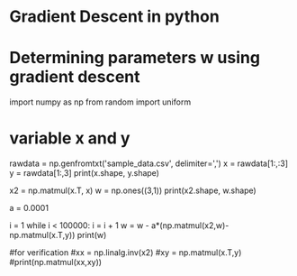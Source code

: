 # Gradient Descent in python
# Determining parameters w using gradient descent

import numpy as np
from random import uniform

# variable x and y
rawdata = np.genfromtxt('sample_data.csv', delimiter=',')
x = rawdata[1:,:3]
y = rawdata[1:,3]
print(x.shape, y.shape)


x2 = np.matmul(x.T, x)
w = np.ones((3,1))
print(x2.shape, w.shape)

a = 0.0001

i = 1
while i < 100000:
    i = i + 1
    w = w - a*(np.matmul(x2,w)- np.matmul(x.T,y))
print(w)

#for verification
#xx = np.linalg.inv(x2)
#xy = np.matmul(x.T,y)
#print(np.matmul(xx,xy))
